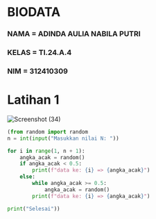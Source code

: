 # BIODATA

### NAMA  = ADINDA AULIA NABILA PUTRI

### KELAS = TI.24.A.4

### NIM   = 312410309

# Latihan 1 
   ![Screenshot (34)](https://github.com/user-attachments/assets/680a4d3f-6977-47a9-9918-9465ffe0d82f)

```PYTHON
(from random import random
n = int(input("Masukkan nilai N: "))

for i in range(1, n + 1):
    angka_acak = random()
    if angka_acak < 0.5:
        print(f"data ke: {i} => {angka_acak}")
    else:
        while angka_acak >= 0.5:
            angka_acak = random()
        print(f"data ke: {i} => {angka_acak}")

print("Selesai"))
````

